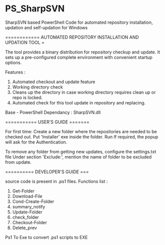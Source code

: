# PS_SharpSVN
SharpSVN based PowerShell Code for automated repository installation, updation and self-updation for Windows


============      AUTOMATED REPOSITORY INSTALLATION AND UPDATION TOOL    =

The tool provides a binary distribution for repository checkup and update.
It sets up a pre-configured complete environment with convenient startup options.

Features : 
1. Automated checkout and update feature
2. Working directory check
3. Cleans up the directory in case working directory requires clean up or repo is locked.
4. Automated check for this tool update in repository and replacing.

Base - PowerShell
Dependancy : SharpSVN.dll

=========== USER'S GUIDE =======

For first time:
Create a new folder where the repositories are needed to be checked out.
Put 'Installer' exe inside the folder. Run
If required, the popup will ask for the Authentication. 

To remove any folder from getting new updates, configure the settings.txt file
Under section 'Exclude:', mention the name of folder to be excluded from update. 

========== DEVELOPER'S GUIDE ===

source code is present in .ps1 files.
Functions list :
1. Get-Folder
2. Download-File
3. Cond-Create-Folder
4. summary_notify
5. Update-Folder
6. check_folder
7. Checkout-Folder
8. Delete_prev

Ps1 To Exe to convert .ps1 scripts to EXE 

